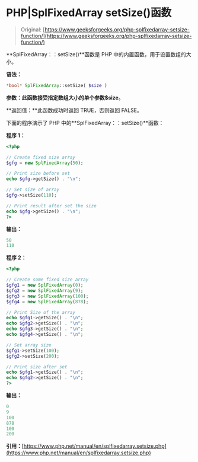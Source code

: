 # PHP|SplFixedArray setSize()函数

> Original: [https://www.geeksforgeeks.org/php-splfixedarray-setsize-function/](https://www.geeksforgeeks.org/php-splfixedarray-setsize-function/)

**SplFixedArray：：setSize()**函数是 PHP 中的内置函数，用于设置数组的大小。

**语法：**

```php
*bool* SplFixedArray::setSize( $size )
```

**参数：**此函数接受指定数组大小的单个参数**$size**。

**返回值：**此函数成功时返回 TRUE，否则返回 FALSE。

下面的程序演示了 PHP 中的**SplFixedArray：：setSize()**函数：

**程序 1：**

```php
<?php

// Create fixed size array
$gfg = new SplFixedArray(50);

// Print size before set
echo $gfg->getSize() . "\n";

// Set size of array 
$gfg->setSize(110);

// Print result after set the size
echo $gfg->getSize() . "\n";
?>
```

**输出：**

```php
50
110

```

**程序 2：**

```php
<?php

// Create some fixed size array
$gfg1 = new SplFixedArray(0);
$gfg2 = new SplFixedArray(9);
$gfg3 = new SplFixedArray(100);
$gfg4 = new SplFixedArray(878);

// Print Size of the array
echo $gfg1->getSize() . "\n";
echo $gfg2->getSize() . "\n";
echo $gfg3->getSize() . "\n";
echo $gfg4->getSize() . "\n";

// Set array size
$gfg1->setSize(100);
$gfg2->setSize(200);

// Print size after set
echo $gfg1->getSize() . "\n";
echo $gfg2->getSize() . "\n";
?>
```

**输出：**

```php
0
9
100
878
100
200

```

**引用：**[https://www.php.net/manual/en/splfixedarray.setsize.php](https://www.php.net/manual/en/splfixedarray.setsize.php)